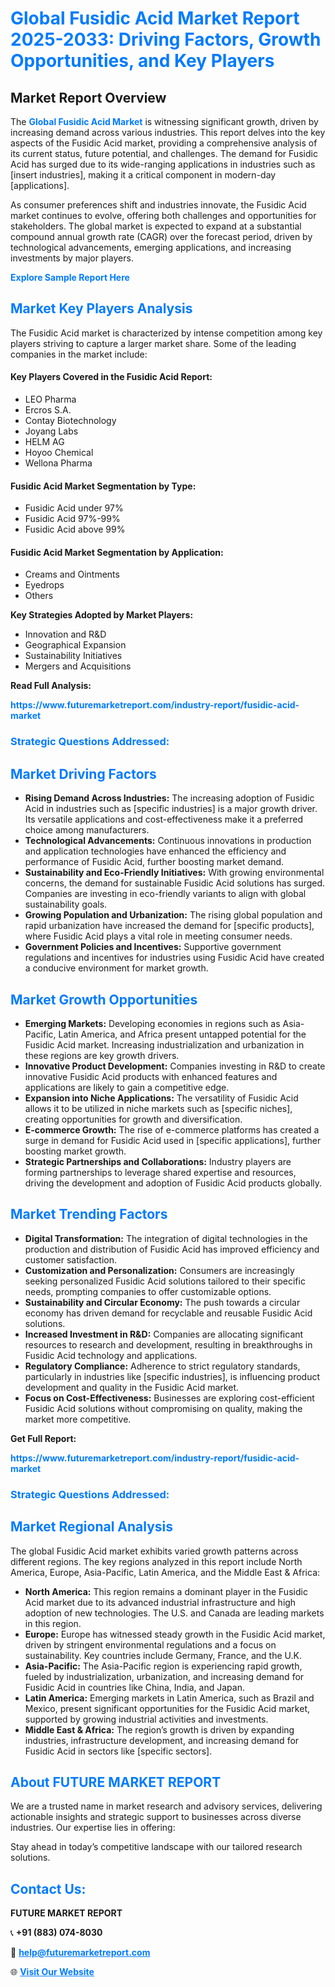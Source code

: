 <h1 style="color: #007BFF;">Global Fusidic Acid Market Report 2025-2033: Driving Factors, Growth Opportunities, and Key Players</h1>

<section id="overview">
<h2>Market Report Overview</h2>
<p>The <a href="https://www.futuremarketreport.com/industry-report/fusidic-acid-market" style="color: #007BFF; text-decoration: none;"><strong>Global Fusidic Acid Market</strong></a> is witnessing significant growth, driven by increasing demand across various industries. This report delves into the key aspects of the Fusidic Acid market, providing a comprehensive analysis of its current status, future potential, and challenges. The demand for Fusidic Acid has surged due to its wide-ranging applications in industries such as [insert industries], making it a critical component in modern-day [applications].</p>
<p>As consumer preferences shift and industries innovate, the Fusidic Acid market continues to evolve, offering both challenges and opportunities for stakeholders. The global market is expected to expand at a substantial compound annual growth rate (CAGR) over the forecast period, driven by technological advancements, emerging applications, and increasing investments by major players.</p>
</section>

<section id="overview">
<p><a href="https://www.futuremarketreport.com/request-sample/reportId=28780" style="color: #007BFF; text-decoration: none;"><strong>Explore Sample Report Here</strong></a></p>
</section>

<section id="key-players">
<h2 style="color: #007BFF;">Market Key Players Analysis</h2>
<p>The Fusidic Acid market is characterized by intense competition among key players striving to capture a larger market share. Some of the leading companies in the market include:</p>
<h4>Key Players Covered in the Fusidic Acid Report:</h4>
<ul><li>LEO Pharma</li><li>Ercros S.A.</li><li>Contay Biotechnology</li><li>Joyang Labs</li><li>HELM AG</li><li>Hoyoo Chemical</li><li>Wellona Pharma</li></ul>
<h4>Fusidic Acid Market Segmentation by Type:</h4>
<ul><li>Fusidic Acid under 97%</li><li>Fusidic Acid 97%-99%</li><li>Fusidic Acid above 99%</li></ul>

<h4>Fusidic Acid Market Segmentation by Application:</h4>
<ul><li>Creams and Ointments</li><li>Eyedrops</li><li>Others</li></ul>
<p><strong>Key Strategies Adopted by Market Players:</strong></p>
<ul>
<li>Innovation and R&D</li>
<li>Geographical Expansion</li>
<li>Sustainability Initiatives</li>
<li>Mergers and Acquisitions</li>
</ul>
</section>

<section>
<p><strong>Read Full Analysis: </strong></p><a href="https://www.futuremarketreport.com/industry-report/fusidic-acid-market" style="color: #007BFF; text-decoration: none;"><strong>https://www.futuremarketreport.com/industry-report/fusidic-acid-market</strong></a>
<h3 style="color: #007BFF;">Strategic Questions Addressed:</h3>
</section>

<section id="driving-factors">
<h2 style="color: #007BFF;">Market Driving Factors</h2>
<ul>
<li><strong>Rising Demand Across Industries:</strong> The increasing adoption of Fusidic Acid in industries such as [specific industries] is a major growth driver. Its versatile applications and cost-effectiveness make it a preferred choice among manufacturers.</li>
<li><strong>Technological Advancements:</strong> Continuous innovations in production and application technologies have enhanced the efficiency and performance of Fusidic Acid, further boosting market demand.</li>
<li><strong>Sustainability and Eco-Friendly Initiatives:</strong> With growing environmental concerns, the demand for sustainable Fusidic Acid solutions has surged. Companies are investing in eco-friendly variants to align with global sustainability goals.</li>
<li><strong>Growing Population and Urbanization:</strong> The rising global population and rapid urbanization have increased the demand for [specific products], where Fusidic Acid plays a vital role in meeting consumer needs.</li>
<li><strong>Government Policies and Incentives:</strong> Supportive government regulations and incentives for industries using Fusidic Acid have created a conducive environment for market growth.</li>
</ul>
</section>

<section id="growth-opportunities">
<h2 style="color: #007BFF;">Market Growth Opportunities</h2>
<ul>
<li><strong>Emerging Markets:</strong> Developing economies in regions such as Asia-Pacific, Latin America, and Africa present untapped potential for the Fusidic Acid market. Increasing industrialization and urbanization in these regions are key growth drivers.</li>
<li><strong>Innovative Product Development:</strong> Companies investing in R&D to create innovative Fusidic Acid products with enhanced features and applications are likely to gain a competitive edge.</li>
<li><strong>Expansion into Niche Applications:</strong> The versatility of Fusidic Acid allows it to be utilized in niche markets such as [specific niches], creating opportunities for growth and diversification.</li>
<li><strong>E-commerce Growth:</strong> The rise of e-commerce platforms has created a surge in demand for Fusidic Acid used in [specific applications], further boosting market growth.</li>
<li><strong>Strategic Partnerships and Collaborations:</strong> Industry players are forming partnerships to leverage shared expertise and resources, driving the development and adoption of Fusidic Acid products globally.</li>
</ul>
</section>

<section id="trending-factors">
<h2 style="color: #007BFF;">Market Trending Factors</h2>
<ul>
<li><strong>Digital Transformation:</strong> The integration of digital technologies in the production and distribution of Fusidic Acid has improved efficiency and customer satisfaction.</li>
<li><strong>Customization and Personalization:</strong> Consumers are increasingly seeking personalized Fusidic Acid solutions tailored to their specific needs, prompting companies to offer customizable options.</li>
<li><strong>Sustainability and Circular Economy:</strong> The push towards a circular economy has driven demand for recyclable and reusable Fusidic Acid solutions.</li>
<li><strong>Increased Investment in R&D:</strong> Companies are allocating significant resources to research and development, resulting in breakthroughs in Fusidic Acid technology and applications.</li>
<li><strong>Regulatory Compliance:</strong> Adherence to strict regulatory standards, particularly in industries like [specific industries], is influencing product development and quality in the Fusidic Acid market.</li>
<li><strong>Focus on Cost-Effectiveness:</strong> Businesses are exploring cost-efficient Fusidic Acid solutions without compromising on quality, making the market more competitive.</li>
</ul>
</section>

<section>
<p><strong>Get Full Report: </strong></p><a href="https://www.futuremarketreport.com/industry-report/fusidic-acid-market" style="color: #007BFF; text-decoration: none;"><strong>https://www.futuremarketreport.com/industry-report/fusidic-acid-market</strong></a>
<h3 style="color: #007BFF;">Strategic Questions Addressed:</h3>
</section>


<section id="regional-analysis">
<h2 style="color: #007BFF;">Market Regional Analysis</h2>
<p>The global Fusidic Acid market exhibits varied growth patterns across different regions. The key regions analyzed in this report include North America, Europe, Asia-Pacific, Latin America, and the Middle East & Africa:</p>
<ul>
<li><strong>North America:</strong> This region remains a dominant player in the Fusidic Acid market due to its advanced industrial infrastructure and high adoption of new technologies. The U.S. and Canada are leading markets in this region.</li>
<li><strong>Europe:</strong> Europe has witnessed steady growth in the Fusidic Acid market, driven by stringent environmental regulations and a focus on sustainability. Key countries include Germany, France, and the U.K.</li>
<li><strong>Asia-Pacific:</strong> The Asia-Pacific region is experiencing rapid growth, fueled by industrialization, urbanization, and increasing demand for Fusidic Acid in countries like China, India, and Japan.</li>
<li><strong>Latin America:</strong> Emerging markets in Latin America, such as Brazil and Mexico, present significant opportunities for the Fusidic Acid market, supported by growing industrial activities and investments.</li>
<li><strong>Middle East & Africa:</strong> The region’s growth is driven by expanding industries, infrastructure development, and increasing demand for Fusidic Acid in sectors like [specific sectors].</li>
</ul>
</section>

<footer>
<h2 style="color: #007BFF;">About FUTURE MARKET REPORT</h2>
<p>We are a trusted name in market research and advisory services, delivering actionable insights and strategic support to businesses across diverse industries. Our expertise lies in offering:</p>

<p>Stay ahead in today’s competitive landscape with our tailored research solutions.</p>

<h2 style="color: #007BFF;">Contact Us:</h2>
<p><strong>FUTURE MARKET REPORT</strong></p>
<p>📞 <strong>+91 (883) 074-8030</strong></p>
<p>📧 <strong><a href="mailto:help@futuremarketreport.com" style="color: #007BFF;">help@futuremarketreport.com</a></strong></p>
<p>🌐 <strong><a href="https://www.futuremarketreport.com/" style="color: #007BFF;">Visit Our Website</a></strong></p>
</footer>